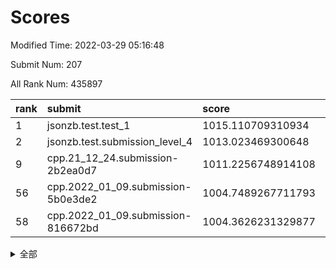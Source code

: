 # Scores

Modified Time: 2022-03-29 05:16:48

Submit Num: 207

All Rank Num: 435897

| rank |               submit               |       score        |       sigma        | pk_num |
| :--- | :--------------------------------- | :----------------- | :----------------- | :----- |
| 1    | jsonzb.test.test_1                 | 1015.110709310934  | 0.8673255535619842 | 8422   |
| 2    | jsonzb.test.submission_level_4     | 1013.023469300648  | 0.8455639939194576 | 8420   |
| 9    | cpp.21_12_24.submission-2b2ea0d7   | 1011.2256748914108 | 0.7711052228431243 | 8416   |
| 56   | cpp.2022_01_09.submission-5b0e3de2 | 1004.7489267711793 | 0.7407579571287107 | 8422   |
| 58   | cpp.2022_01_09.submission-816672bd | 1004.3626231329877 | 0.722530877102577  | 8424   |


<details>
<summary>全部</summary>

| rank |                 submit                 |       score        |       sigma        | pk_num |
| :--- | :------------------------------------- | :----------------- | :----------------- | :----- |
| 1    | jsonzb.test.test_1                     | 1015.110709310934  | 0.8673255535619842 | 8422   |
| 2    | jsonzb.test.submission_level_4         | 1013.023469300648  | 0.8455639939194576 | 8420   |
| 3    | gobigger.level_3.submission_level_3_43 | 1012.0333153280532 | 0.7870300856253011 | 8423   |
| 4    | gobigger.level_3.submission_level_3_25 | 1011.7441308381113 | 0.7825750104916894 | 8421   |
| 5    | gobigger.level_3.submission_level_3_3  | 1011.6724269914632 | 0.7845244348686624 | 8424   |
| 6    | gobigger.level_3.submission_level_3_12 | 1011.6707707093738 | 0.7902584913947871 | 8418   |
| 7    | gobigger.level_3.submission_level_3_24 | 1011.3241361316295 | 0.7735700748769153 | 8424   |
| 8    | gobigger.level_3.submission_level_3_22 | 1011.2583050474633 | 0.7870864500464165 | 8426   |
| 9    | cpp.21_12_24.submission-2b2ea0d7       | 1011.2256748914108 | 0.7711052228431243 | 8416   |
| 10   | gobigger.level_3.submission_level_3_40 | 1011.175287444337  | 0.7670167690992445 | 8419   |
| 11   | gobigger.level_3.submission_level_3_8  | 1011.1135153964788 | 0.7740764048985157 | 8424   |
| 12   | gobigger.level_3.submission_level_3_48 | 1011.0429766954386 | 0.7683833546921597 | 8427   |
| 13   | gobigger.level_3.submission_level_3_19 | 1010.9617545184957 | 0.7772877157119031 | 8424   |
| 14   | gobigger.level_3.submission_level_3_17 | 1010.9336493866726 | 0.759160633453507  | 8422   |
| 15   | gobigger.level_3.submission_level_3_9  | 1010.8320342979349 | 0.7612570967132942 | 8428   |
| 16   | gobigger.level_3.submission_level_3_34 | 1010.716190203255  | 0.782878868460577  | 8426   |
| 17   | gobigger.level_3.submission_level_3_5  | 1010.6706119361426 | 0.7949938114081191 | 8419   |
| 18   | gobigger.level_3.submission_level_3_0  | 1010.6006172913743 | 0.7561427830595532 | 8421   |
| 19   | gobigger.level_3.submission_level_3_47 | 1010.5663042580426 | 0.7653095542116733 | 8424   |
| 20   | gobigger.level_3.submission_level_3_31 | 1010.5655862974738 | 0.7826956696417414 | 8422   |
| 21   | gobigger.level_3.submission_level_3_45 | 1010.5157230821245 | 0.7726744091779326 | 8424   |
| 22   | gobigger.level_3.submission_level_3_13 | 1010.4771790671791 | 0.7873832606994616 | 8418   |
| 23   | gobigger.level_3.submission_level_3_44 | 1010.4515315515946 | 0.7670913488172211 | 8415   |
| 24   | gobigger.level_3.submission_level_3_15 | 1010.3392158757749 | 0.7387460399268677 | 8424   |
| 25   | gobigger.level_3.submission_level_3_6  | 1010.3287119238319 | 0.7833154685494961 | 8425   |
| 26   | gobigger.level_3.submission_level_3_37 | 1010.2253098010145 | 0.7764322536730529 | 8425   |
| 27   | gobigger.level_3.submission_level_3_1  | 1010.188023928565  | 0.7549108793434574 | 8422   |
| 28   | gobigger.level_3.submission_level_3_14 | 1010.166200041535  | 0.7636292440737821 | 8423   |
| 29   | gobigger.level_3.submission_level_3_46 | 1009.9792946765616 | 0.7658393608184556 | 8425   |
| 30   | gobigger.level_3.submission_level_3_33 | 1009.9674922085746 | 0.7730933823471132 | 8423   |
| 31   | gobigger.level_3.submission_level_3_20 | 1009.9140389289012 | 0.7530515695296041 | 8424   |
| 32   | gobigger.level_3.submission_level_3_32 | 1009.8860572370959 | 0.7622344539180456 | 8421   |
| 33   | gobigger.level_3.submission_level_3_36 | 1009.8254070013954 | 0.7636750866423025 | 8423   |
| 34   | gobigger.level_3.submission_level_3_42 | 1009.8036055952252 | 0.7493018294101149 | 8420   |
| 35   | gobigger.level_3.submission_level_3_18 | 1009.7815113579327 | 0.7453574584750171 | 8425   |
| 36   | gobigger.level_3.submission_level_3_27 | 1009.7633457455131 | 0.7610359322311063 | 8421   |
| 37   | gobigger.level_3.submission_level_3_41 | 1009.6839148336333 | 0.7650350708470557 | 8422   |
| 38   | gobigger.level_3.submission_level_3_11 | 1009.558283913411  | 0.7359414698886638 | 8428   |
| 39   | gobigger.level_3.submission_level_3_26 | 1009.5428878073296 | 0.7528636538338852 | 8421   |
| 40   | gobigger.level_3.submission_level_3_49 | 1009.520421815985  | 0.7531045532981957 | 8428   |
| 41   | gobigger.level_3.submission_level_3_29 | 1009.4309281383707 | 0.7522512780858716 | 8422   |
| 42   | gobigger.level_3.submission_level_3_16 | 1009.4028675810503 | 0.7509501755394258 | 8417   |
| 43   | gobigger.level_3.submission_level_3_35 | 1009.3768864363294 | 0.7574035442540452 | 8421   |
| 44   | gobigger.level_3.submission_level_3_7  | 1009.2696252015512 | 0.7476132682248189 | 8427   |
| 45   | gobigger.level_3.submission_level_3_39 | 1009.2303203546572 | 0.737182022922702  | 8417   |
| 46   | gobigger.level_3.submission_level_3_38 | 1009.0712171715021 | 0.7570632893946078 | 8423   |
| 47   | gobigger.level_3.submission_level_3_10 | 1009.0025081961369 | 0.7636152944190971 | 8420   |
| 48   | gobigger.level_3.submission_level_3_2  | 1008.9677703377203 | 0.7555592552366455 | 8423   |
| 49   | gobigger.level_3.submission_level_3_4  | 1008.897101156288  | 0.7412940397571289 | 8419   |
| 50   | gobigger.level_3.submission_level_3_23 | 1008.8913528873308 | 0.7553065201912268 | 8425   |
| 51   | gobigger.level_3.submission_level_3_30 | 1008.8487028078966 | 0.758610814604813  | 8422   |
| 52   | gobigger.level_3.submission_level_3_28 | 1008.287133560376  | 0.7469566266806635 | 8419   |
| 53   | gobigger.level_3.submission_level_3_21 | 1007.8940002937754 | 0.7458696503578024 | 8424   |
| 54   | gobigger.level_1.submission_level_1_41 | 1004.8936041352948 | 0.727105020683597  | 8421   |
| 55   | gobigger.level_1.submission_level_1_8  | 1004.7958519779597 | 0.7294896641441966 | 8424   |
| 56   | cpp.2022_01_09.submission-5b0e3de2     | 1004.7489267711793 | 0.7407579571287107 | 8422   |
| 57   | gobigger.level_1.submission_level_1_45 | 1004.6427583242804 | 0.7119053874596084 | 8430   |
| 58   | cpp.2022_01_09.submission-816672bd     | 1004.3626231329877 | 0.722530877102577  | 8424   |
| 59   | gobigger.level_1.submission_level_1_34 | 1004.1747780076761 | 0.7199368945307861 | 8424   |
| 60   | gobigger.level_1.submission_level_1_31 | 1004.1609945468423 | 0.70531329357776   | 8422   |
| 61   | gobigger.level_1.submission_level_1_13 | 1004.1492988452534 | 0.7233026160847582 | 8422   |
| 62   | gobigger.level_1.submission_level_1_6  | 1004.1402867785424 | 0.7112063703924482 | 8422   |
| 63   | gobigger.level_1.submission_level_1_47 | 1004.0874158155266 | 0.7288008519246654 | 8422   |
| 64   | gobigger.level_1.submission_level_1_43 | 1004.0606469370458 | 0.706841479070165  | 8423   |
| 65   | gobigger.level_1.submission_level_1_1  | 1004.0247647690921 | 0.7099095120989402 | 8428   |
| 66   | gobigger.level_1.submission_level_1_4  | 1003.8896087610091 | 0.7239501710773534 | 8420   |
| 67   | gobigger.level_1.submission_level_1_42 | 1003.7267482887238 | 0.7182309204850188 | 8420   |
| 68   | gobigger.level_1.submission_level_1_14 | 1003.7099250973425 | 0.6988830448927225 | 8425   |
| 69   | gobigger.level_1.submission_level_1_0  | 1003.6742876199621 | 0.7112250928098119 | 8422   |
| 70   | gobigger.level_1.submission_level_1_29 | 1003.6569385753746 | 0.7090274938062383 | 8416   |
| 71   | gobigger.level_1.submission_level_1_22 | 1003.6311480297584 | 0.7105968116988433 | 8422   |
| 72   | gobigger.level_1.submission_level_1_10 | 1003.6129316754109 | 0.7202614985782307 | 8419   |
| 73   | gobigger.level_1.submission_level_1_7  | 1003.5798281904738 | 0.7184845187667803 | 8427   |
| 74   | gobigger.level_1.submission_level_1_20 | 1003.5485694041657 | 0.7255260965954615 | 8423   |
| 75   | gobigger.level_1.submission_level_1_2  | 1003.4940719360561 | 0.722955047651078  | 8425   |
| 76   | gobigger.level_1.submission_level_1_30 | 1003.4581671658866 | 0.7250482772251461 | 8426   |
| 77   | gobigger.level_1.submission_level_1_33 | 1003.4424758853188 | 0.7138117128097625 | 8425   |
| 78   | gobigger.level_1.submission_level_1_24 | 1003.3224181847191 | 0.718949976703119  | 8425   |
| 79   | gobigger.level_1.submission_level_1_12 | 1003.1511235980822 | 0.7248917964164664 | 8425   |
| 80   | gobigger.level_1.submission_level_1_21 | 1003.1056099947136 | 0.7225112675493244 | 8424   |
| 81   | gobigger.level_1.submission_level_1_23 | 1003.0599881473343 | 0.7118125763650838 | 8423   |
| 82   | gobigger.level_1.submission_level_1_36 | 1003.0590212312502 | 0.7159713450359584 | 8422   |
| 83   | gobigger.level_1.submission_level_1_16 | 1003.0526970341227 | 0.7072991564436878 | 8426   |
| 84   | gobigger.level_1.submission_level_1_27 | 1002.9901643001058 | 0.7230327274183372 | 8422   |
| 85   | gobigger.level_1.submission_level_1_37 | 1002.9839816552593 | 0.7145256594863882 | 8423   |
| 86   | gobigger.level_1.submission_level_1_28 | 1002.9281602982044 | 0.7113230808281269 | 8426   |
| 87   | gobigger.level_1.submission_level_1_49 | 1002.8896327827495 | 0.7073785164155209 | 8424   |
| 88   | gobigger.level_1.submission_level_1_5  | 1002.8596380909016 | 0.7173545730546002 | 8430   |
| 89   | gobigger.level_1.submission_level_1_35 | 1002.8006754057892 | 0.71901426472516   | 8421   |
| 90   | gobigger.level_1.submission_level_1_40 | 1002.7397867639344 | 0.7129885489244285 | 8422   |
| 91   | gobigger.level_1.submission_level_1_46 | 1002.6843433460599 | 0.7110115408414214 | 8423   |
| 92   | gobigger.level_1.submission_level_1_38 | 1002.684020156686  | 0.7253304269374163 | 8426   |
| 93   | gobigger.level_1.submission_level_1_19 | 1002.6347771587783 | 0.7132393344418045 | 8424   |
| 94   | gobigger.level_1.submission_level_1_26 | 1002.6217523701281 | 0.7185091506380202 | 8423   |
| 95   | gobigger.level_1.submission_level_1_48 | 1002.5973889275386 | 0.7096404733708641 | 8424   |
| 96   | gobigger.level_1.submission_level_1_18 | 1002.5300556528897 | 0.7285034409111775 | 8420   |
| 97   | gobigger.level_1.submission_level_1_3  | 1002.5288883503209 | 0.7132514334579468 | 8417   |
| 98   | gobigger.level_1.submission_level_1_11 | 1002.3803714969256 | 0.7245854837581872 | 8427   |
| 99   | gobigger.level_1.submission_level_1_25 | 1002.3776702021139 | 0.7187155726955383 | 8426   |
| 100  | gobigger.level_1.submission_level_1_9  | 1002.3710744159234 | 0.7061431616087773 | 8423   |
| 101  | gobigger.level_1.submission_level_1_32 | 1002.3490281686024 | 0.7113545513266795 | 8425   |
| 102  | gobigger.level_1.submission_level_1_17 | 1002.2615283239435 | 0.7090359680993417 | 8427   |
| 103  | gobigger.level_1.submission_level_1_15 | 1001.9649965354246 | 0.7180820691208035 | 8424   |
| 104  | gobigger.level_1.submission_level_1_44 | 1001.9344076142733 | 0.707689037228339  | 8423   |
| 105  | gobigger.level_1.submission_level_1_39 | 1001.5958563813604 | 0.7075730706002256 | 8422   |
| 106  | gobigger.random.submission_random_41   | 997.4970267354163  | 0.7016666942876654 | 8425   |
| 107  | gobigger.random.submission_random_27   | 997.2719273689972  | 0.6992434239858896 | 8423   |
| 108  | gobigger.random.submission_random_4    | 997.1368616309492  | 0.7009502709030727 | 8421   |
| 109  | gobigger.random.submission_random_44   | 997.0048736490937  | 0.7141104621398126 | 8425   |
| 110  | gobigger.random.submission_random_18   | 996.9670965329744  | 0.709054768175137  | 8427   |
| 111  | gobigger.random.submission_random_13   | 996.8158895715994  | 0.7066064459399164 | 8421   |
| 112  | gobigger.random.submission_random_43   | 996.7180408080893  | 0.7138446818905083 | 8426   |
| 113  | gobigger.random.submission_random_11   | 996.6864537735182  | 0.7123336027704327 | 8425   |
| 114  | gobigger.random.submission_random_20   | 996.4327959078098  | 0.7225474737242522 | 8425   |
| 115  | gobigger.random.submission_random_19   | 996.4075416699675  | 0.6988851864916406 | 8424   |
| 116  | gobigger.random.submission_random_7    | 996.3802354186892  | 0.7207285695418204 | 8422   |
| 117  | gobigger.random.submission_random_30   | 996.3677287562459  | 0.7102288688406132 | 8423   |
| 118  | gobigger.random.submission_random_26   | 996.348548712709   | 0.7063279292775878 | 8427   |
| 119  | gobigger.random.submission_random_8    | 996.3241320437886  | 0.7077106662935608 | 8416   |
| 120  | gobigger.random.submission_random_16   | 996.3141194686385  | 0.7134312129777297 | 8421   |
| 121  | gobigger.random.submission_random_22   | 996.2868926489969  | 0.7344838049318013 | 8422   |
| 122  | gobigger.random.submission_random_6    | 996.214712827515   | 0.7114110742778835 | 8423   |
| 123  | gobigger.random.submission_random_12   | 996.1914483178158  | 0.7004373042708948 | 8421   |
| 124  | gobigger.random.submission_random_9    | 996.1728341901334  | 0.6973658167072401 | 8422   |
| 125  | gobigger.random.submission_random_33   | 996.0992469165744  | 0.7096308746487398 | 8421   |
| 126  | gobigger.random.submission_random_28   | 996.0929753155752  | 0.7043053747722248 | 8421   |
| 127  | gobigger.random.submission_random_14   | 996.0855129131138  | 0.7058207968263018 | 8422   |
| 128  | gobigger.random.submission_random_37   | 995.9894804473693  | 0.7072738425083553 | 8426   |
| 129  | gobigger.random.submission_random_0    | 995.9820415862279  | 0.7055411231195942 | 8424   |
| 130  | gobigger.random.submission_random_34   | 995.9555310011359  | 0.7083826631929454 | 8420   |
| 131  | gobigger.random.submission_random_40   | 995.9386023726652  | 0.7224436035865202 | 8429   |
| 132  | gobigger.random.submission_random_2    | 995.9370244282932  | 0.7059254035872011 | 8425   |
| 133  | gobigger.random.submission_random_46   | 995.932305581848   | 0.6971439458088801 | 8421   |
| 134  | gobigger.random.submission_random_3    | 995.8992867248317  | 0.7131177246880798 | 8424   |
| 135  | gobigger.random.submission_random_10   | 995.8723471037731  | 0.7100363887687033 | 8423   |
| 136  | gobigger.random.submission_random_35   | 995.8565999379443  | 0.7149537294312476 | 8426   |
| 137  | gobigger.random.submission_random_25   | 995.8066613834335  | 0.7168605434911863 | 8423   |
| 138  | gobigger.random.submission_random_29   | 995.7939309891223  | 0.7099100652460126 | 8422   |
| 139  | gobigger.random.submission_random_42   | 995.7852330967701  | 0.7109723906939271 | 8424   |
| 140  | gobigger.random.submission_random_39   | 995.7788152108385  | 0.7154328303139973 | 8426   |
| 141  | gobigger.random.submission_random_49   | 995.7119319328651  | 0.7163713783036757 | 8423   |
| 142  | gobigger.random.submission_random_38   | 995.6839192216249  | 0.7090591967298256 | 8418   |
| 143  | gobigger.random.submission_random_31   | 995.5271691960828  | 0.716410495720444  | 8421   |
| 144  | gobigger.random.submission_random_17   | 995.4344494876995  | 0.7147505491584986 | 8421   |
| 145  | gobigger.random.submission_random_47   | 995.4129377158382  | 0.7111450086847004 | 8422   |
| 146  | gobigger.random.submission_random_36   | 995.3757416036016  | 0.6981835112593185 | 8423   |
| 147  | gobigger.random.submission_random_1    | 995.2498670136044  | 0.7223670061759744 | 8428   |
| 148  | gobigger.random.submission_random_5    | 995.1978253309425  | 0.7063409410034837 | 8424   |
| 149  | gobigger.random.submission_random_24   | 995.1278676827126  | 0.7254818198965244 | 8422   |
| 150  | gobigger.random.submission_random_48   | 994.9770450262479  | 0.7285928329679968 | 8427   |
| 151  | gobigger.random.submission_random_23   | 994.9630250118496  | 0.7016773505474563 | 8421   |
| 152  | gobigger.random.submission_random_45   | 994.8901132904886  | 0.7103980031276528 | 8423   |
| 153  | gobigger.random.submission_random_21   | 994.8827992173157  | 0.7155885848662061 | 8423   |
| 154  | gobigger.random.submission_random_32   | 994.881549099743   | 0.7182725813726925 | 8426   |
| 155  | gobigger.random.submission_random_15   | 994.4945798309943  | 0.7038870656591579 | 8423   |
| 156  | gobigger.level_2.submission_level_2_14 | 993.9603584890713  | 0.7347405275542516 | 8426   |
| 157  | gobigger.level_2.submission_level_2_12 | 993.8206401088047  | 0.7264379183569043 | 8424   |
| 158  | gobigger.level_2.submission_level_2_6  | 993.7981190857913  | 0.7188034862625482 | 8423   |
| 159  | gobigger.level_2.submission_level_2_42 | 993.6322345800459  | 0.7354449904580223 | 8424   |
| 160  | gobigger.level_2.submission_level_2_8  | 993.4349116744977  | 0.7281315056053682 | 8424   |
| 161  | gobigger.level_2.submission_level_2_11 | 993.3646200166264  | 0.7423478987424218 | 8421   |
| 162  | gobigger.level_2.submission_level_2_21 | 993.2786344466234  | 0.7442706597466288 | 8424   |
| 163  | gobigger.level_2.submission_level_2_15 | 993.2298889064139  | 0.7384035033225202 | 8425   |
| 164  | gobigger.level_2.submission_level_2_19 | 993.0447942202054  | 0.7341029436205954 | 8425   |
| 165  | gobigger.level_2.submission_level_2_46 | 992.971692843293   | 0.7416757783624375 | 8418   |
| 166  | gobigger.level_2.submission_level_2_28 | 992.9711944330946  | 0.7358215458207786 | 8425   |
| 167  | gobigger.level_2.submission_level_2_1  | 992.9237425406417  | 0.7537890104527576 | 8420   |
| 168  | gobigger.level_2.submission_level_2_47 | 992.8916513865344  | 0.7311113497102228 | 8422   |
| 169  | gobigger.level_2.submission_level_2_2  | 992.7192055541832  | 0.7503244454493677 | 8428   |
| 170  | gobigger.level_2.submission_level_2_45 | 992.6889759063387  | 0.7396512609192349 | 8423   |
| 171  | gobigger.level_2.submission_level_2_31 | 992.4754732833811  | 0.7428960026927801 | 8423   |
| 172  | gobigger.level_2.submission_level_2_0  | 992.4558255545298  | 0.7298323990326692 | 8427   |
| 173  | gobigger.level_2.submission_level_2_4  | 992.4239822258224  | 0.7144569234601801 | 8426   |
| 174  | gobigger.level_2.submission_level_2_35 | 992.3796048459574  | 0.7500949663630022 | 8425   |
| 175  | gobigger.level_2.submission_level_2_39 | 992.3649510969664  | 0.7343095112240101 | 8418   |
| 176  | gobigger.level_2.submission_level_2_9  | 992.361134210095   | 0.7252445249717263 | 8420   |
| 177  | gobigger.level_2.submission_level_2_23 | 992.3545661031915  | 0.7366094941584854 | 8424   |
| 178  | gobigger.level_2.submission_level_2_20 | 992.336480700134   | 0.737411513529642  | 8423   |
| 179  | gobigger.level_2.submission_level_2_7  | 992.2803205004909  | 0.745855080567582  | 8420   |
| 180  | gobigger.level_2.submission_level_2_29 | 992.2617329432609  | 0.7438622861056017 | 8426   |
| 181  | gobigger.level_2.submission_level_2_13 | 992.2190666143443  | 0.7439319244101447 | 8422   |
| 182  | gobigger.level_2.submission_level_2_27 | 992.1928564550642  | 0.7495320295013344 | 8426   |
| 183  | gobigger.level_2.submission_level_2_10 | 992.1567063081287  | 0.7466342937405285 | 8425   |
| 184  | gobigger.level_2.submission_level_2_48 | 992.1368064500746  | 0.7334317172721706 | 8423   |
| 185  | gobigger.level_2.submission_level_2_30 | 992.0412803606629  | 0.7690383128789668 | 8425   |
| 186  | gobigger.level_2.submission_level_2_22 | 992.0339497151016  | 0.7388351369795411 | 8424   |
| 187  | gobigger.level_2.submission_level_2_34 | 992.0153600227922  | 0.7470947535589121 | 8422   |
| 188  | gobigger.level_2.submission_level_2_37 | 991.9036508513278  | 0.7613568822463572 | 8426   |
| 189  | gobigger.level_2.submission_level_2_40 | 991.8391789794629  | 0.7527090184193479 | 8421   |
| 190  | gobigger.level_2.submission_level_2_41 | 991.697915009156   | 0.7582694627583473 | 8429   |
| 191  | gobigger.level_2.submission_level_2_44 | 991.636670169659   | 0.7476854829084116 | 8422   |
| 192  | gobigger.level_2.submission_level_2_49 | 991.625532994627   | 0.7468029969026793 | 8415   |
| 193  | gobigger.level_2.submission_level_2_3  | 991.504957572706   | 0.7552984384042524 | 8427   |
| 194  | gobigger.level_2.submission_level_2_33 | 991.479670502059   | 0.7522667572915609 | 8423   |
| 195  | gobigger.level_2.submission_level_2_38 | 991.4405443260243  | 0.7634620083414274 | 8424   |
| 196  | gobigger.level_2.submission_level_2_26 | 991.40785075677    | 0.7619257872440816 | 8423   |
| 197  | gobigger.level_2.submission_level_2_5  | 991.3361890332251  | 0.7564599053666015 | 8424   |
| 198  | gobigger.level_2.submission_level_2_18 | 991.2720396461772  | 0.7483977574106382 | 8422   |
| 199  | gobigger.level_2.submission_level_2_43 | 991.0499580074833  | 0.7501989063277325 | 8427   |
| 200  | gobigger.level_2.submission_level_2_24 | 990.9292476319197  | 0.7558530824669784 | 8421   |
| 201  | gobigger.level_2.submission_level_2_36 | 990.7693115266119  | 0.756177856375395  | 8424   |
| 202  | gobigger.level_2.submission_level_2_16 | 990.3656425967345  | 0.7573817525145204 | 8424   |
| 203  | gobigger.level_2.submission_level_2_25 | 990.3118323492431  | 0.746581507973744  | 8425   |
| 204  | gobigger.level_2.submission_level_2_17 | 990.2862870994068  | 0.7750155744973275 | 8424   |
| 205  | gobigger.level_2.submission_level_2_32 | 989.3201450273276  | 0.7797499581946078 | 8421   |
| 206  | gobigger.none.submission_none_0        | 979.2854325164747  | 1.1928124964128004 | 8424   |
| 207  | gobigger.none.submission_none_1        | 976.5515480642961  | 1.4581173006237569 | 8426   |

</details>